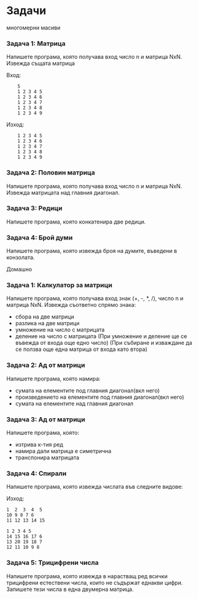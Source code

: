 Задачи
=====================

многомерни масиви

### Задача 1: Матрица
Напишете програма, която получава вход число n и матрица NxN.
Извежда същата матрица

Вход:
```
    5
    1 2 3 4 5
    1 2 3 4 6
    1 2 3 4 7
    1 2 3 4 8
    1 2 3 4 9
```

Изход:
```
    1 2 3 4 5
    1 2 3 4 6
    1 2 3 4 7
    1 2 3 4 8
    1 2 3 4 9
```
### Задача 2: Половин матрица
Напишете програма, която получава вход число n и матрица NxN.
Извежда матрицата над главния диагонал.

### Задача 3: Редици
Напишете програма, която конкатенира две редици.

### Задача 4: Брой думи
Напишете програма, която извежда броя на думите, въведени в конзолата.

Домашно

### Задача 1: Калкулатор за матрици
Напишете програма, която получава вход знак (+, -, *, /), число n и матрица NxN.
Извежда съответно спрямо знака:
- сбора на две матрици
- разлика на две матрици
- умножение на число с матрицата
- деление на число с матрицата
(При умножение и деление ще се въвежда от входа още едно число)
(При събиране и изваждане да се ползва още една матрица от входа като втора)

### Задача 2: Ад от матрици
Напишете програма, която намира:
- сумата на елементите под главния диагонал(вкл него)
- произведението на елементите под главния диагонал(вкл него)
- сумата на елементите над главния диагонал

### Задача 3: Ад от матрици
Напишете програма, която:
- изтрива к-тия ред
- намира дали матрица е симетрична
- транспонира матрицата

### Задача 4: Спирали
Напишете програма, която извежда числата във следните видове:

Изход:
```
1  2  3  4  5
10 9 8 7 6
11 12 13 14 15
```

```
1 2 3 4 5
14 15 16 17 6
13 20 19 18 7
12 11 10 9 8
```


### Задача 5: Трицифрени числа
Напишете програма, която извежда в нарастващ ред всички трицифрени естествени числа, които не съдържат еднакви цифри. Запишете тези числа в една двумерна матрица.